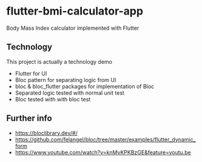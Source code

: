 # flutter-bmi-calculator-app
Body Mass Index calculator implemented with Flutter

## Technology

This project is actually a technology demo

- Flutter for UI
- Bloc pattern for separating logic from UI 
- bloc & bloc_flutter packages for implementation of Bloc
- Separated logic tested with normal unit test
- Bloc tested with with bloc test

## Further info

- https://bloclibrary.dev/#/
- https://github.com/felangel/bloc/tree/master/examples/flutter_dynamic_form
- https://www.youtube.com/watch?v=knMvKPKBzGE&feature=youtu.be
